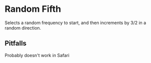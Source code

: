 # Random Fifth

Selects a random frequency to start, and then increments by 3/2 in a random direction.

## Pitfalls

Probably doesn't work in Safari
